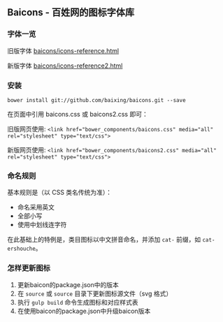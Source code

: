 ## Baicons - 百姓网的图标字体库

### 字体一览

旧版字体
[baicons/icons-reference.html](http://baixing.github.io/baicons/icons-reference.html)

新版字体
[baicons/icons-reference2.html](http://baixing.github.io/baicons/icons-reference2.html)

### 安装

`bower install git://github.com/baixing/baicons.git --save`

在页面中引用 baicons.css 或 baicons2.css 即可：

旧版网页使用:
`<link href="bower_components/baicons.css" media="all" rel="stylesheet" type="text/css">`

新版网页使用:
`<link href="bower_components/baicons2.css" media="all" rel="stylesheet" type="text/css">`

### 命名规则

基本规则是（以 CSS 类名传统为准）：

* 命名采用英文
* 全部小写
* 使用中划线连字符

在此基础上的特例是，类目图标以中文拼音命名，并添加 `cat-` 前缀，如 `cat-ershouche`。

### 怎样更新图标
1. 更新baicon的package.json中的版本
1. 在 `source` 或 `source` 目录下更新图标源文件（svg 格式）
1. 执行 `gulp build` 命令生成图标和对应样式表
1. 在使用baicon的package.json中升级baicon版本
